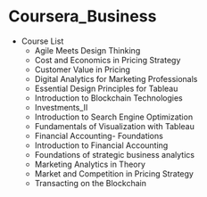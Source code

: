 # Coursera_Business

* Course List
	* Agile Meets Design Thinking
	* Cost and Economics in Pricing Strategy
	* Customer Value in Pricing
	* Digital Analytics for Marketing Professionals
	* Essential Design Principles for Tableau
	* Introduction to Blockchain Technologies
	* Investments_II
	* Introduction to Search Engine Optimization
	* Fundamentals of Visualization with Tableau
	* Financial Accounting- Foundations
	* Introduction to Financial Accounting
	* Foundations of strategic business analytics
	* Marketing Analytics in Theory
	* Market and Competition in Pricing Strategy
	* Transacting on the Blockchain
